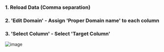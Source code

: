 ### 1. Reload Data (Comma separation)
### 2. 'Edit Domain' - Assign 'Proper Domain name' to each column
### 3. 'Select Column' - Select 'Target Column'

![image](https://github.com/DooHub/Orange3/assets/99073912/934d8208-8ade-4281-8667-ddb8b4ea067a)
